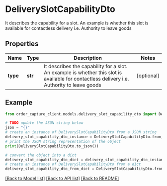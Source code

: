 # DeliverySlotCapabilityDto

It describes the capability for a slot. An example is whether this slot is available for contactless delivery i.e. Authority to leave goods

## Properties

Name | Type | Description | Notes
------------ | ------------- | ------------- | -------------
**type** | **str** | It describes the capability for a slot. An example is whether this slot is available for contactless delivery i.e. Authority to leave goods | [optional] 

## Example

```python
from order_capture_client.models.delivery_slot_capability_dto import DeliverySlotCapabilityDto

# TODO update the JSON string below
json = "{}"
# create an instance of DeliverySlotCapabilityDto from a JSON string
delivery_slot_capability_dto_instance = DeliverySlotCapabilityDto.from_json(json)
# print the JSON string representation of the object
print(DeliverySlotCapabilityDto.to_json())

# convert the object into a dict
delivery_slot_capability_dto_dict = delivery_slot_capability_dto_instance.to_dict()
# create an instance of DeliverySlotCapabilityDto from a dict
delivery_slot_capability_dto_from_dict = DeliverySlotCapabilityDto.from_dict(delivery_slot_capability_dto_dict)
```
[[Back to Model list]](../README.md#documentation-for-models) [[Back to API list]](../README.md#documentation-for-api-endpoints) [[Back to README]](../README.md)


